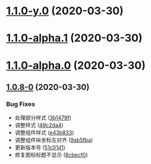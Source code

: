 # [1.1.0-y.0](https://github.com/ElemeFE/v-charts/compare/v1.1.0-alpha.1...v1.1.0-y.0) (2020-03-30)

# [1.1.0-alpha.1](https://github.com/ElemeFE/v-charts/compare/v1.1.0-alpha.0...v1.1.0-alpha.1) (2020-03-30)

# [1.1.0-alpha.0](https://github.com/ElemeFE/v-charts/compare/v1.0.8-0...v1.1.0-alpha.0) (2020-03-30)

## [1.0.8-0](https://github.com/ElemeFE/v-charts/compare/e43b83383b8b9f6ffde400b1b116fd250fb27219...v1.0.8-0) (2020-03-30)

### Bug Fixes

- 处理部分样式 ([3b1479f](https://github.com/ElemeFE/v-charts/commit/3b1479ffe766a208338d9cbefd4835f99ec09121))
- 调整样式 ([49c2da4](https://github.com/ElemeFE/v-charts/commit/49c2da41274cb7f183eb9350dccf7021ef0a438e))
- 调整组件样式 ([e43b833](https://github.com/ElemeFE/v-charts/commit/e43b83383b8b9f6ffde400b1b116fd250fb27219))
- 调整组件纵坐标左对齐 ([9ab5fba](https://github.com/ElemeFE/v-charts/commit/9ab5fba0b14f7d0aa249c7e031912916cfdd02b0))
- 更新版本号 ([51c01d1](https://github.com/ElemeFE/v-charts/commit/51c01d1fbeb0a61c3a2ed65eae4a2ab1be453ab6))
- 修复图标标题不显示 ([8cbecf0](https://github.com/ElemeFE/v-charts/commit/8cbecf03d30dd2e4e1c88816dc417e0f21126bc9))

